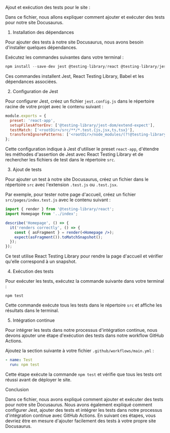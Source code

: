 Ajout et exécution des tests pour le site :

Dans ce fichier, nous allons expliquer comment ajouter et exécuter des tests pour notre site Docusaurus.

1. Installation des dépendances

Pour ajouter des tests à notre site Docusaurus, nous avons besoin d'installer quelques dépendances.

Exécutez les commandes suivantes dans votre terminal :
```csharp
npm install --save-dev jest @testing-library/react @testing-library/jest-dom babel-jest @babel/core @babel/preset-env @babel/preset-react
```
Ces commandes installent Jest, React Testing Library, Babel et les dépendances associées.

2. Configuration de Jest

Pour configurer Jest, créez un fichier `jest.config.js` dans le répertoire racine de votre projet avec le contenu suivant :
```js
module.exports = {
  preset: 'react-app',
  setupFilesAfterEnv: ['@testing-library/jest-dom/extend-expect'],
  testMatch: ['<rootDir>/src/**/*.test.{js,jsx,ts,tsx}'],
  transformIgnorePatterns: ['<rootDir>/node_modules/(?!@testing-library)'],
};
```
Cette configuration indique à Jest d'utiliser le preset `react-app`, d'étendre les méthodes d'assertion de Jest avec React Testing Library et de rechercher les fichiers de test dans le répertoire `src`.

3. Ajout de tests

Pour ajouter un test à notre site Docusaurus, créez un fichier dans le répertoire `src` avec l'extension `.test.js` ou `.test.jsx`.

Par exemple, pour tester notre page d'accueil, créez un fichier `src/pages/index.test.js` avec le contenu suivant :
```jsx
import { render } from '@testing-library/react';
import Homepage from '../index';

describe('Homepage', () => {
  it('renders correctly', () => {
    const { asFragment } = render(<Homepage />);
    expect(asFragment()).toMatchSnapshot();
  });
});
```
Ce test utilise React Testing Library pour rendre la page d'accueil et vérifier qu'elle correspond à un snapshot.

4. Exécution des tests

Pour exécuter les tests, exécutez la commande suivante dans votre terminal :
```
npm test
```
Cette commande exécute tous les tests dans le répertoire `src` et affiche les résultats dans le terminal.

5. Intégration continue

Pour intégrer les tests dans notre processus d'intégration continue, nous devons ajouter une étape d'exécution des tests dans notre workflow GitHub Actions.

Ajoutez la section suivante à votre fichier `.github/workflows/main.yml` :
```yaml
- name: Test
  run: npm test
```
Cette étape exécute la commande `npm test` et vérifie que tous les tests ont réussi avant de déployer le site.

Conclusion

Dans ce fichier, nous avons expliqué comment ajouter et exécuter des tests pour notre site Docusaurus. Nous avons également expliqué comment configurer Jest, ajouter des tests et intégrer les tests dans notre processus d'intégration continue avec GitHub Actions. En suivant ces étapes, vous devriez être en mesure d'ajouter facilement des tests à votre propre site Docusaurus.